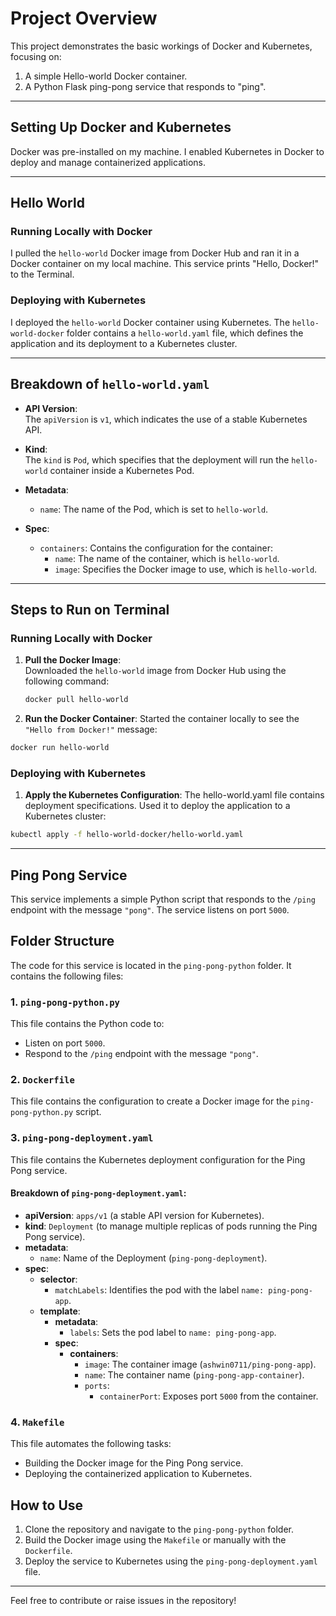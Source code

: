 # Project Overview

This project demonstrates the basic workings of Docker and Kubernetes, focusing on:  
1. A simple Hello-world Docker container.  
2. A Python Flask ping-pong service that responds to "ping".

---

## Setting Up Docker and Kubernetes

Docker was pre-installed on my machine. I enabled Kubernetes in Docker to deploy and manage containerized applications.

---

## Hello World

### Running Locally with Docker
I pulled the `hello-world` Docker image from Docker Hub and ran it in a Docker container on my local machine. This service prints "Hello, Docker!" to the Terminal.

### Deploying with Kubernetes
I deployed the `hello-world` Docker container using Kubernetes. The `hello-world-docker` folder contains a `hello-world.yaml` file, which defines the application and its deployment to a Kubernetes cluster.

---

## Breakdown of `hello-world.yaml`

- **API Version**:  
  The `apiVersion` is `v1`, which indicates the use of a stable Kubernetes API.

- **Kind**:  
  The `kind` is `Pod`, which specifies that the deployment will run the `hello-world` container inside a Kubernetes Pod.

- **Metadata**:  
  - `name`: The name of the Pod, which is set to `hello-world`.

- **Spec**:  
  - `containers`: Contains the configuration for the container:
    - `name`: The name of the container, which is `hello-world`.
    - `image`: Specifies the Docker image to use, which is `hello-world`.

---

## Steps to Run on Terminal

### Running Locally with Docker
1. **Pull the Docker Image**:  
   Downloaded the `hello-world` image from Docker Hub using the following command:  
   ```bash
   docker pull hello-world
   ```
2. **Run the Docker Container**:
   Started the container locally to see the `"Hello from Docker!"` message:
  ```bash
  docker run hello-world
```
### Deploying with Kubernetes
1. **Apply the Kubernetes Configuration**:
  The hello-world.yaml file contains deployment specifications. Used it to deploy the application to a Kubernetes cluster:
```bash
kubectl apply -f hello-world-docker/hello-world.yaml
```

-----------------

## Ping Pong Service

This service implements a simple Python script that responds to the `/ping` endpoint with the message `"pong"`. The service listens on port `5000`.

## Folder Structure

The code for this service is located in the `ping-pong-python` folder. It contains the following files:

### 1. `ping-pong-python.py`
This file contains the Python code to:
- Listen on port `5000`.
- Respond to the `/ping` endpoint with the message `"pong"`.

### 2. `Dockerfile`
This file contains the configuration to create a Docker image for the `ping-pong-python.py` script.

### 3. `ping-pong-deployment.yaml`
This file contains the Kubernetes deployment configuration for the Ping Pong service.

#### Breakdown of `ping-pong-deployment.yaml`:
- **apiVersion**: `apps/v1` (a stable API version for Kubernetes).
- **kind**: `Deployment` (to manage multiple replicas of pods running the Ping Pong service).
- **metadata**:
  - `name`: Name of the Deployment (`ping-pong-deployment`).
- **spec**:
  - **selector**:
    - `matchLabels`: Identifies the pod with the label `name: ping-pong-app`.
  - **template**:
    - **metadata**:
      - `labels`: Sets the pod label to `name: ping-pong-app`.
    - **spec**:
      - **containers**:
        - `image`: The container image (`ashwin0711/ping-pong-app`).
        - `name`: The container name (`ping-pong-app-container`).
        - `ports`:
          - `containerPort`: Exposes port `5000` from the container.

### 4. `Makefile`
This file automates the following tasks:
- Building the Docker image for the Ping Pong service.
- Deploying the containerized application to Kubernetes.

## How to Use
1. Clone the repository and navigate to the `ping-pong-python` folder.
2. Build the Docker image using the `Makefile` or manually with the `Dockerfile`.
3. Deploy the service to Kubernetes using the `ping-pong-deployment.yaml` file.

---
Feel free to contribute or raise issues in the repository!



